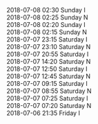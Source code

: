2018-07-08 02:30 Sunday  I  
2018-07-08 02:25 Sunday  N  
2018-07-08 02:20 Sunday  I  
2018-07-08 02:15 Sunday  N  
2018-07-07 23:15 Saturday  I  
2018-07-07 23:10 Saturday  N  
2018-07-07 20:55 Saturday  I  
2018-07-07 14:20 Saturday  N  
2018-07-07 12:50 Saturday  I  
2018-07-07 12:45 Saturday  N  
2018-07-07 09:15 Saturday  I  
2018-07-07 08:55 Saturday  N  
2018-07-07 07:25 Saturday  I  
2018-07-07 07:20 Saturday  N  
2018-07-06 21:35 Friday  I  
